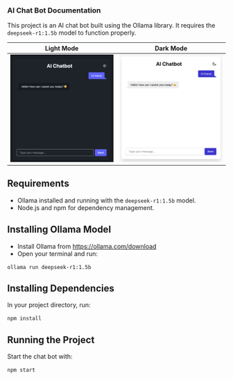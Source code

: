 ### AI Chat Bot Documentation
 
This project is an AI chat bot built using the Ollama library.
It requires the `deepseek-r1:1.5b` model to function properly.

| Light Mode | Dark Mode |
| --- | --- |
| ![Light](https://github.com/gustavoisensee/studies/blob/7a9cfe9fc5d29ae2ac5f3a1d418237f9e7cd0cc3/tech/ai-chatbot/src/assets/chat-dark.png) | ![Light](https://github.com/gustavoisensee/studies/blob/7a9cfe9fc5d29ae2ac5f3a1d418237f9e7cd0cc3/tech/ai-chatbot/src/assets/chat-light.png) |

## Requirements
- Ollama installed and running with the `deepseek-r1:1.5b` model.
- Node.js and npm for dependency management.

## Installing Ollama Model
- Install Ollama from https://ollama.com/download
- Open your terminal and run:
```
ollama run deepseek-r1:1.5b
```

## Installing Dependencies
In your project directory, run:
```
npm install
```

## Running the Project
Start the chat bot with:
```
npm start
```
